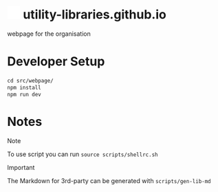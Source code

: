 # <img src="README.assets/utility-libraries.png" style="height: 30px; display: inline-block;"> utility-libraries.github.io

webpage for the organisation

# Developer Setup

```shell
cd src/webpage/
npm install
npm run dev
```

# Notes

> [!NOTE]
> To use script you can run `source scripts/shellrc.sh`

> [!IMPORTANT]
> The Markdown for 3rd-party can be generated with `scripts/gen-lib-md`
